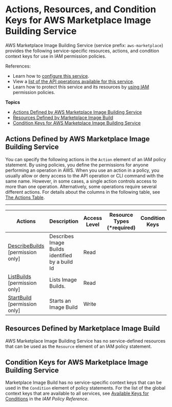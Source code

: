 # Actions, Resources, and Condition Keys for AWS Marketplace Image Building Service<a name="list_awsmarketplaceimagebuildingservice"></a>

AWS Marketplace Image Building Service \(service prefix: `aws-marketplace`\) provides the following service\-specific resources, actions, and condition context keys for use in IAM permission policies\.

References:
+ Learn how to [configure this service](https://alpha-docs-aws.amazon.com/MIB/latest/APIReference/)\.
+ View a [list of the API operations available for this service](https://alpha-docs-aws.amazon.com/MIB/latest/APIReference/)\.
+ Learn how to protect this service and its resources by [using IAM](https://alpha-docs-aws.amazon.com/MIB/latest/APIReference/) permission policies\.

**Topics**
+ [Actions Defined by AWS Marketplace Image Building Service](#awsmarketplaceimagebuildingservice-actions-as-permissions)
+ [Resources Defined by Marketplace Image Build](#awsmarketplaceimagebuildingservice-resources-for-iam-policies)
+ [Condition Keys for AWS Marketplace Image Building Service](#awsmarketplaceimagebuildingservice-policy-keys)

## Actions Defined by AWS Marketplace Image Building Service<a name="awsmarketplaceimagebuildingservice-actions-as-permissions"></a>

You can specify the following actions in the `Action` element of an IAM policy statement\. By using policies, you define the permissions for anyone performing an operation in AWS\. When you use an action in a policy, you usually allow or deny access to the API operation or CLI command with the same name\. However, in some cases, a single action controls access to more than one operation\. Alternatively, some operations require several different actions\. For details about the columns in the following table, see [The Actions Table](reference_policies_actions-resources-contextkeys.md#actions_table)\.


****  

| Actions | Description | Access Level | Resource Types \(\*required\) | Condition Keys | Dependent Actions | 
| --- | --- | --- | --- | --- | --- | 
|   [ DescribeBuilds ](https://alpha-docs-aws.amazon.com/MIB/latest/APIReference/API_DescribeBuilds.html) \[permission only\] | Describes Image Builds identified by a build Id | Read |  |  |  | 
|   [ ListBuilds ](https://alpha-docs-aws.amazon.com/MIB/latest/APIReference/API_ListBuilds.html) \[permission only\] | Lists Image Builds\. | Read |  |  |  | 
|   [ StartBuild ](https://alpha-docs-aws.amazon.com/MIB/latest/APIReference/API_StartBuild.html) \[permission only\] | Starts an Image Build | Write |  |  |  | 

## Resources Defined by Marketplace Image Build<a name="awsmarketplaceimagebuildingservice-resources-for-iam-policies"></a>

AWS Marketplace Image Building Service has no service\-defined resources that can be used as the `Resource` element of an IAM policy statement\.

## Condition Keys for AWS Marketplace Image Building Service<a name="awsmarketplaceimagebuildingservice-policy-keys"></a>

Marketplace Image Build has no service\-specific context keys that can be used in the `Condition` element of policy statements\. For the list of the global context keys that are available to all services, see [Available Keys for Conditions](reference_policies_condition-keys.html#AvailableKeys) in the *IAM Policy Reference*\.